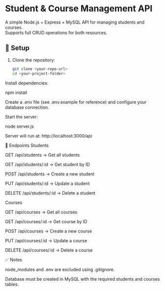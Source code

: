 # Student & Course Management API

A simple Node.js + Express + MySQL API for managing students and courses.  
Supports full CRUD operations for both resources.

## 🚀 Setup

1. Clone the repository:
   ```bash
   git clone <your-repo-url>
   cd <your-project-folder>
Install dependencies:

npm install


Create a .env file (see .env.example for reference) and configure your database connection.

Start the server:

node server.js


Server will run at: http://localhost:3000/api

📌 Endpoints
Students

GET /api/students → Get all students

GET /api/students/:id → Get student by ID

POST /api/students → Create a new student

PUT /api/students/:id → Update a student

DELETE /api/students/:id → Delete a student

Courses

GET /api/courses → Get all courses

GET /api/courses/:id → Get course by ID

POST /api/courses → Create a new course

PUT /api/courses/:id → Update a course

DELETE /api/courses/:id → Delete a course

✅ Notes

node_modules and .env are excluded using .gitignore.

Database must be created in MySQL with the required students and courses tables.